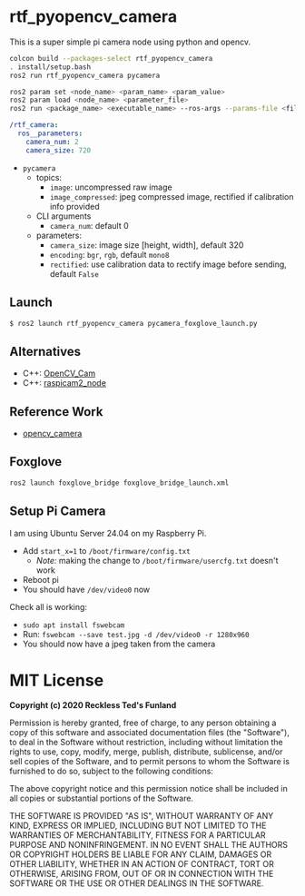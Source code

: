 # rtf_pyopencv_camera

This is a super simple pi camera node using python and opencv.

```bash
colcon build --packages-select rtf_pyopencv_camera
. install/setup.bash
ros2 run rtf_pyopencv_camera pycamera
```

```bash
ros2 param set <node_name> <param_name> <param_value>
ros2 param load <node_name> <parameter_file>
ros2 run <package_name> <executable_name> --ros-args --params-file <file_name>
```

```yaml
/rtf_camera:
  ros__parameters:
    camera_num: 2
    camera_size: 720
```

- `pycamera`
    - topics:
        - `image`: uncompressed raw image
        - `image_compressed`: jpeg compressed image, rectified if calibration info provided
    - CLI arguments
        - `camera_num`: default 0
    - parameters:
        - `camera_size`: image size [height, width], default 320
        - `encoding`: `bgr`, `rgb`, default `mono8`
        - `rectified`: use calibration data to rectify image before sending, default `False`

## Launch

```bash
$ ros2 launch rtf_pyopencv_camera pycamera_foxglove_launch.py
```

## Alternatives

- C++: [OpenCV_Cam](https://github.com/christianrauch/opencv_cam)
- C++: [raspicam2_node](https://github.com/christianrauch/raspicam2_node)

## Reference Work

- [opencv_camera](https://github.com/MomsFriendlyRobotCompany/opencv_camera/tree/master)

## Foxglove

```bash
ros2 launch foxglove_bridge foxglove_bridge_launch.xml
```

## Setup Pi Camera

I am using Ubuntu Server 24.04 on my Raspberry Pi.

- Add `start_x=1` to `/boot/firmware/config.txt`
    - *Note:* making the change to `/boot/firmware/usercfg.txt` doesn't work
- Reboot pi
- You should have `/dev/video0` now

Check all is working:

- `sudo apt install fswebcam`
- Run: `fswebcam --save test.jpg -d /dev/video0 -r 1280x960`
- You should now have a jpeg taken from the camera


# MIT License

**Copyright (c) 2020 Reckless Ted's Funland**

Permission is hereby granted, free of charge, to any person obtaining a copy
of this software and associated documentation files (the "Software"), to deal
in the Software without restriction, including without limitation the rights
to use, copy, modify, merge, publish, distribute, sublicense, and/or sell
copies of the Software, and to permit persons to whom the Software is
furnished to do so, subject to the following conditions:

The above copyright notice and this permission notice shall be included in all
copies or substantial portions of the Software.

THE SOFTWARE IS PROVIDED "AS IS", WITHOUT WARRANTY OF ANY KIND, EXPRESS OR
IMPLIED, INCLUDING BUT NOT LIMITED TO THE WARRANTIES OF MERCHANTABILITY,
FITNESS FOR A PARTICULAR PURPOSE AND NONINFRINGEMENT. IN NO EVENT SHALL THE
AUTHORS OR COPYRIGHT HOLDERS BE LIABLE FOR ANY CLAIM, DAMAGES OR OTHER
LIABILITY, WHETHER IN AN ACTION OF CONTRACT, TORT OR OTHERWISE, ARISING FROM,
OUT OF OR IN CONNECTION WITH THE SOFTWARE OR THE USE OR OTHER DEALINGS IN THE
SOFTWARE.
